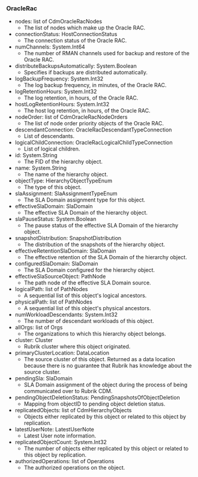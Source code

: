 ### OracleRac
- nodes: list of CdmOracleRacNodes
  - The list of nodes which make up the Oracle RAC.
- connectionStatus: HostConnectionStatus
  - The connection status of the Oracle RAC.
- numChannels: System.Int64
  - The number of RMAN channels used for backup and restore of the Oracle RAC.
- distributeBackupsAutomatically: System.Boolean
  - Specifies if backups are distributed automatically.
- logBackupFrequency: System.Int32
  - The log backup frequency, in minutes, of the Oracle RAC.
- logRetentionHours: System.Int32
  - The log retention, in hours, of the Oracle RAC.
- hostLogRetentionHours: System.Int32
  - The host log retention, in hours, of the Oracle RAC.
- nodeOrder: list of CdmOracleRacNodeOrders
  - The list of node order priority objects of the Oracle RAC.
- descendantConnection: OracleRacDescendantTypeConnection
  - List of descendants.
- logicalChildConnection: OracleRacLogicalChildTypeConnection
  - List of logical children.
- id: System.String
  - The FID of the hierarchy object.
- name: System.String
  - The name of the hierarchy object.
- objectType: HierarchyObjectTypeEnum
  - The type of this object.
- slaAssignment: SlaAssignmentTypeEnum
  - The SLA Domain assignment type for this object.
- effectiveSlaDomain: SlaDomain
  - The effective SLA Domain of the hierarchy object.
- slaPauseStatus: System.Boolean
  - The pause status of the effective SLA Domain of the hierarchy object.
- snapshotDistribution: SnapshotDistribution
  - The distribution of the snapshots of the hierarchy object.
- effectiveRetentionSlaDomain: SlaDomain
  - The effective retention of the SLA Domain of the hierarchy object.
- configuredSlaDomain: SlaDomain
  - The SLA Domain configured for the hierarchy object.
- effectiveSlaSourceObject: PathNode
  - The path node of the effective SLA Domain source.
- logicalPath: list of PathNodes
  - A sequential list of this object's logical ancestors.
- physicalPath: list of PathNodes
  - A sequential list of this object's physical ancestors.
- numWorkloadDescendants: System.Int32
  - The number of descendant workloads of this object.
- allOrgs: list of Orgs
  - The organizations to which this hierarchy object belongs.
- cluster: Cluster
  - Rubrik cluster where this object originated.
- primaryClusterLocation: DataLocation
  - The source cluster of this object. Returned as a data location because there is no guarantee that Rubrik has knowledge about the source cluster.
- pendingSla: SlaDomain
  - SLA Domain assignment of the object during the process of being communicated over to Rubrik CDM.
- pendingObjectDeletionStatus: PendingSnapshotsOfObjectDeletion
  - Mapping from objectID to pending object deletion status.
- replicatedObjects: list of CdmHierarchyObjects
  - Objects either replicated by this object or related to this object by replication.
- latestUserNote: LatestUserNote
  - Latest User note information.
- replicatedObjectCount: System.Int32
  - The number of objects either replicated by this object or related to this object by replication.
- authorizedOperations: list of Operations
  - The authorized operations on the object.

